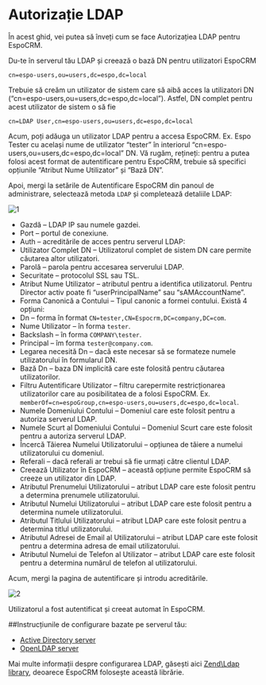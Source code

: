 # Autorizație LDAP

În acest ghid, vei putea să  înveți cum se face Autorizațiea LDAP pentru EspoCRM.

Du-te în serverul tău LDAP și creează o bază DN pentru utilizatori EspoCRM
```
cn=espo-users,ou=users,dc=espo,dc=local
```

Trebuie să creăm un utilizator de sistem care să aibă acces la utilizatori DN (“cn=espo-users,ou=users,dc=espo,dc=local”). Astfel, DN complet pentru acest utilizator de sistem o să fie
```
cn=LDAP User,cn=espo-users,ou=users,dc=espo,dc=local
```
Acum, poți adăuga un utilizator LDAP pentru a accesa EspoCRM. Ex. Espo Tester cu același nume de utilizator “tester” în interiorul “cn=espo-users,ou=users,dc=espo,dc=local” DN. Vă rugăm, rețineți: pentru a putea folosi acest format de autentificare pentru EspoCRM, trebuie să specifici opțiunile “Atribut Nume Utilizator” și “Bază DN”.

Apoi, mergi la setările de Autentificare EspoCRM din panoul de administrare, selectează metoda `LDAP` și completează detaliile LDAP:

![1](https://raw.githubusercontent.com/espocrm/documentation/master/_static/images/administration/ldap-authorization/ldap-configuration.png)

* Gazdă – LDAP IP sau numele gazdei.
* Port – portul de conexiune.
* Auth – acreditările de acces pentru serverul LDAP:
 * Utilizator Complet DN – Utilizatorul complet de sistem DN care permite căutarea altor utilizatori.
 * Parolă – parola pentru accesarea serverului LDAP.
* Securitate – protocolul SSL sau TSL.
* Atribut Nume Utilizator – atributul pentru a identifica utilizatorul. Pentru Director activ poate fi “userPrincipalName” sau “sAMAccountName”.
* Forma Canonică a Contului – Tipul canonic a formei contului. Există 4 opțiuni:
 * Dn – forma în format `CN=tester,CN=Espocrm,DC=company,DC=com`.
 * Nume Utilizator – în forma `tester`.
 * Backslash – în forma `COMPANY\tester`.
 * Principal – îm forma `tester@company.com`.
* Legarea necesită Dn – dacă este necesar să se formateze numele utilizatorului în formularul DN.
* Bază Dn – baza DN implicită care este folosită pentru căutarea utilizatorilor.
* Filtru Autentificare Utilizator – filtru carepermite restricționarea utilizatorilor care au posibilitatea de a folosi EspoCRM. Ex. `memberOf=cn=espoGroup,cn=espo-users,ou=users,dc=espo,dc=local`.
* Numele Domeniului Contului – Domeniul care este folosit pentru a autoriza serverul LDAP.
* Numele Scurt al Domeniului Contului – Domeniul Scurt care este folosit pentru a autoriza serverul LDAP.
* Încercă Tăierea Numelui Utilizatorului – opțiunea de tăiere a numelui utilizatorului cu domeniul.
* Referali – dacă referali ar trebui să fie urmați către clientul LDAP.
* Creează Utilizator în EspoCRM – această opțiune permite EspoCRM să creeze un utilizator din LDAP.
 * Atributul Prenumelui Utilizatorului – atribut LDAP care este folosit pentru a determina prenumele utilizatorului.
 * Atributul Numelui Utilizatorului – atribut LDAP care este folosit pentru a determina numele utilizatorului.
 * Atributul Titlului Utilizatorului – atribut LDAP care este folosit pentru a determina titlul utilizatorului.
 * Atributul Adresei de Email al Utilizatorului – atribut LDAP care este folosit pentru a determina adresa de email utilizatorului.
 * Atributul Numelui de Telefon al Utilizator – atribut LDAP care este folosit pentru a determina numărul de telefon al utilizatorului.

Acum, mergi la pagina de autentificare și introdu acreditările.

![2](https://raw.githubusercontent.com/espocrm/documentation/master/_static/images/administration/ldap-authorization/ldap-login.png)

Utilizatorul a fost autentificat și creeat automat în EspoCRM.

##Instrucțiunile de configurare bazate pe serverul tău:
* [Active Directory server](ldap-authorization-for-ad.md)
* [OpenLDAP server](ldap-authorization-for-openldap.md)

Mai multe informații despre configurarea LDAP, găsești aici [Zend\Ldap library](https://zendframework.github.io/zend-ldap/intro/), deoarece EspoCRM folosește această librărie.




